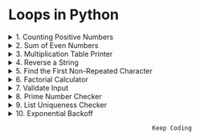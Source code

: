 # Loops in Python

<details>
<summary>1. Counting Positive Numbers
</summary>
Problem: Given a list of numbers, count how many are positive.

```python
numbers = [1, -2, 3, -4, 5, 6, -7, -8, 9, 10]
```
</details>

<details>
<summary>2. Sum of Even Numbers
</summary>
Problem: Calculate the sum of even numbers up to a given number n.
</details>

<details>
<summary>3. Multiplication Table Printer
</summary>
Problem: Print the multiplication table for a given number up to 10, but skip the fifth iteration.
</details>

<details>
<summary>4. Reverse a String
</summary>
Problem: Reverse a string using a loop.
</details>

<details>
<summary>5. Find the First Non-Repeated Character
</summary>
Problem: Given a string, find the first non-repeated character.
</details>

<details>
<summary>6. Factorial Calculator
</summary>
Problem: Compute the factorial of a number using a while loop.
</details>

<details>
<summary>7. Validate Input
</summary>
Problem: Keep asking the user for input until they enter a number between 1 and 10.
</details>

<details>
<summary>8. Prime Number Checker
</summary>
Problem: Check if a number is prime.
</details>

<details>
<summary>9. List Uniqueness Checker
</summary>
Problem: Check if all elements in a list are unique. If a duplicate is found, exit the loop and print the duplicate.

```python
items = ["apple", "banana", "orange", "apple", "mango"]
```

</details>

<details>
<summary>10. Exponential Backoff
</summary>
Problem: Implement an exponential backoff strategy that doubles the wait time between retries, starting from 1 second, but stops after 5 retries.
</details>

                                            Keep Coding